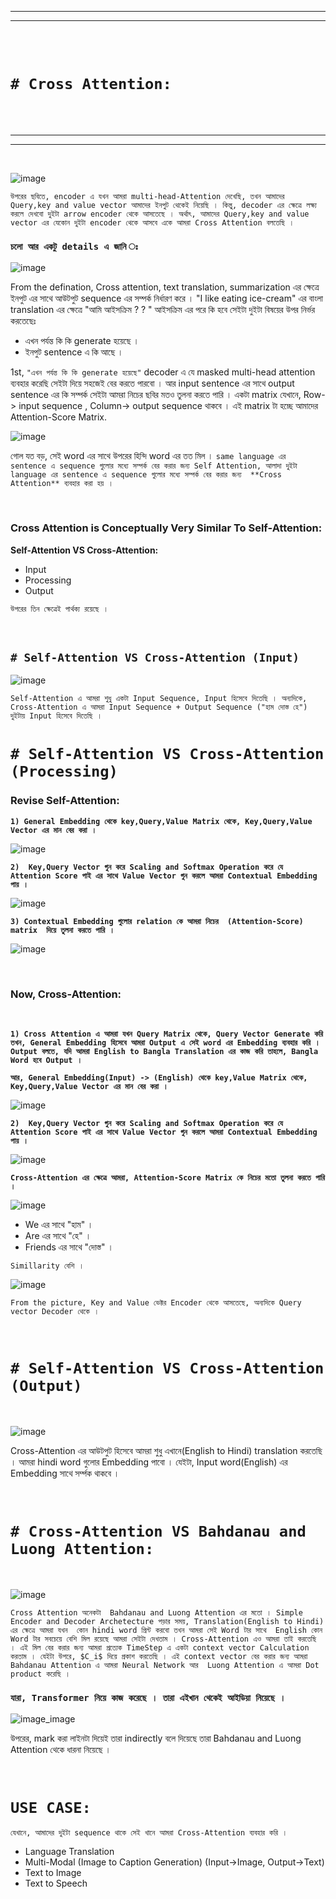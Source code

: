 
---
---

<br>
<br>

# `# Cross Attention: `

<br>
<br>

---
---

<br>

![image](img/img54.png)

`উপরের ছবিতে, encoder এ যখন আমরা multi-head-Attention দেখেছি, তখন আমাদের Query,key and value vector আমাদের ইনপুট থেকেই নিয়েছি । কিন্তু, decoder এর ক্ষেত্রে লক্ষ্য করলে দেখবো দুইটা arrow encoder থেকে আসতেছে । অর্থাৎ, আমাদের Query,key and value vector এর যেকোন দুইটা encoder থেকে আসবে একে আমরা Cross Attention বলতেছি ।  `

### `চলো আর একটু details এ জানি ঃ  `

![image](img/img55.png)

From the defination, Cross attention, text translation, summarization এর ক্ষেত্রে ইনপুট এর সাথে আউটপুট sequence এর সম্পর্ক নির্ধারণ করে । "I like eating ice-cream" এর বাংলা translation এর ক্ষেত্রে "আমি আইসক্রিম ? ? " আইসক্রিম এর পরে কি হবে সেইটা দুইটা বিষয়ের উপর নির্ভর করতেছেঃ 

- এখন পর্যন্ত কি কি generate হয়েছে । 
- ইনপুট sentence এ কি আছে । 

1st, `"এখন পর্যন্ত কি কি generate হয়েছে"` decoder এ যে masked multi-head attention ব্যবহার করেছি সেইটা দিয়ে সহজেই বের করতে পারবো । আর input sentence এর সাথে output sentence এর কি সম্পর্ক সেইটা আমরা নিচের ছবির মতও তুলনা করতে পারি । একটা matrix যেখানে, Row-> input sequence , Column-> output sequence থাকবে । এই matrix টা হচ্ছে আমাদের Attention-Score Matrix.

![image](img/img56.png)

গোল যত বড়, সেই word এর সাথে উপরের হিন্দি word এর তত মিল । `same language এর sentence এ sequence গুলোর মধ্যে সম্পর্ক বের করার জন্য Self Attention, আলাদা দুইটা language এর sentence এ sequence গুলোর মধ্যে সম্পর্ক বের করার জন্য  **Cross Attention** ব্যবহার করা হয় । `

<br>

### Cross Attention is Conceptually Very Similar To Self-Attention:

**Self-Attention VS Cross-Attention:**

- Input
- Processing
- Output

`উপরের তিন ক্ষেত্রেই পার্থক্য রয়েছে । `


<br>

## `# Self-Attention VS Cross-Attention (Input)`

![image](img/img57.png)

`Self-Attention এ আমরা শুধু একটা Input Sequence, Input হিসেবে দিতেছি । অন্যদিকে, Cross-Attention এ আমরা Input Sequence + Output Sequence ("হাম দোস্ত হে") দুইটায় Input হিসেবে দিতেছি । `


# `# Self-Attention VS Cross-Attention (Processing)`


### Revise Self-Attention: 

**`1) General Embedding থেকে key,Query,Value Matrix থেকে, Key,Query,Value Vector এর মান বের করা । `**

![image](img/img58.png)

**`2)  Key,Query Vector গুন করে Scaling and Softmax Operation করে যে Attention Score পাই এর সাথে Value Vector গুন করলে আমরা Contextual Embedding পায় । `**

![image](img/img59.png)

**`3) Contextual Embedding গুলোর relation কে আমরা নিচের  (Attention-Score) matrix  দিয়ে তুলনা করতে পারি । `**

![image](img/img60.png)

<br>

### Now, Cross-Attention:

<br>

**`1) Cross Attention এ আমরা যখন Query Matrix থেকে, Query Vector Generate করি তখন, General Embedding হিসেবে আমরা Output এ সেই word এর Embedding ব্যবহার করি । Output বলতে, যদি আমরা English to Bangla Translation এর কাজ করি তাহলে, Bangla Word হবে Output । `**

**`আর, General Embedding(Input) -> (English) থেকে key,Value Matrix থেকে, Key,Query,Value Vector এর মান বের করা । `**

![image](img/img61.png)

**`2)  Key,Query Vector গুন করে Scaling and Softmax Operation করে যে Attention Score পাই এর সাথে Value Vector গুন করলে আমরা Contextual Embedding পায় । `**

![image](img/img62.png)


**`Cross-Attention এর ক্ষেত্রে আমরা, Attention-Score Matrix কে নিচের মতো তুলনা করতে পারি । `**

![image](img/img63.png)

- We এর সাথে "হাম" ।
- Are এর সাথে "হে" ।
- Friends এর সাথে "দোস্ত" । 

`Simillarity বেশি । `

![image](img/img64.png)

`From the picture, Key and Value ভেক্টর Encoder থেকে আসতেছে, অন্যদিকে Query vector Decoder থেকে । `

<br>

# `# Self-Attention VS Cross-Attention (Output)`

<br>

![image](img/img65.png)


Cross-Attention এর আউটপুট হিসেবে আমরা শুধু এখানে(English to Hindi) translation করতেছি । আমরা hindi word গুলোর Embedding পাবো । যেইটা, Input word(English) এর Embedding সাথে সর্ম্পক থাকবে । 

<br>

# `# Cross-Attention VS Bahdanau and Luong Attention: `

<br>

![image](img/img66.png)


`Cross Attention অনেকটা  Bahdanau and Luong Attention এর মতো । Simple Encoder and Decoder Archetecture পড়ার সময়, Translation(English to Hindi) এর ক্ষেত্রে আমরা যখন  কোন hindi word প্রিন্ট করবো তখন আমরা সেই Word টার সাথে  English কোন Word টার সবচেয়ে বেশি মিল রয়েছে আমরা সেইটা দেখতাম । Cross-Attention এও আমরা তাই করতেছি  । এই মিল বের করার জন্য আমরা প্রত্যেক TimeStep এ একটা context vector Calculation করতাম । যেইটা উপরে, $C_i$ দিয়ে প্রকাশ করতেছি । এই context vector বের করার জন্য আমরা Bahdanau Attention এ আমরা Neural Network আর  Luong Attention এ আমরা Dot product করেছি ।`

### `যারা, Transformer নিয়ে কাজ করেছে । তারা এইখান থেকেই আইডিয়া নিয়েছে । `

![image_image](img/img67.png)

উপরের, mark করা লাইনটা দিয়েই তারা indirectly বলে দিয়েছে তারা Bahdanau and Luong Attention থেকে ধারনা নিয়েছে । 

<br>

# `USE CASE: `

`যেখানে, আমাদের দুইটা sequence থাকে সেই খানে আমরা Cross-Attention ব্যবহার করি । `

- Language Translation
- Multi-Modal (Image to Caption Generation) (Input->Image, Output->Text)
- Text to Image
- Text to Speech


